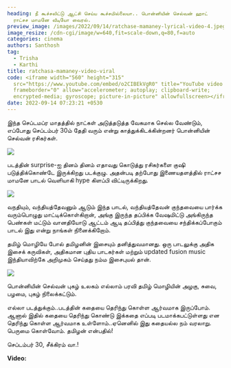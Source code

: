 ```yaml
---
heading: நீ கூச்சலிட்டு ஆட்சி செய்ய கூச்சமில்லையா.. பொன்னியின் செல்வன் ஹாட்
  ராட்சச மாமனே வீடியோ வைரல்.
preview_image: /images/2022/09/14/ratchase-mamaney-lyrical-video-4.jpeg
image_resize: /cdn-cgi/image/w=640,fit=scale-down,q=80,f=auto
categories: cinema
authors: Santhosh
tag:
  - Trisha
  - Karthi
title: ratchasa-mamaney-video-viral
code: <iframe width="560" height="315"
  src="https://www.youtube.com/embed/o2CIBEkVgR0" title="YouTube video player"
  frameborder="0" allow="accelerometer; autoplay; clipboard-write;
  encrypted-media; gyroscope; picture-in-picture" allowfullscreen></iframe>
date: 2022-09-14 07:23:21 +0530
---
```

இந்த செப்டமப்ர மாதத்தில் நாட்கள் அடுத்தடுத்த வேகமாக செல்ல வேண்டும், எப்போது செப்டம்பர் 30ம் தேதி வரும் என்று காத்துக்கிடக்கின்றனர் பொன்னியின் செல்வன் ரசிகர்கள்.

![](/images/2022/09/14/ratchase-mamaney-lyrical-video-1.jpeg)

படத்தின் surprise-ஐ தினம் தினம் எதாவது கொடுத்து ரசிகர்களை குஷி படுத்திக்கொண்டே இருக்கிறது படக்குழு. அதன்படி தற்போது இணையதளத்தில் ராட்சச மாமனே பாடல் வெளியாகி hype கிளப்பி விட்டிருக்கிறது.

![](/images/2022/09/14/ratchase-mamaney-lyrical-video-3.jpeg)

வநதியும், வந்தியத்தேவனும் ஆடும் இந்த பாடல், வந்தியத்தேவன் குந்தவையை பார்க்க வரும்பொழுது மாட்டிக்கொள்கிறான், அங்கு இருந்த தப்பிக்க வேஷமிட்டு அங்கிருந்த பெண்கள் மட்டும் வானதியோடு ஆட்டம் ஆடி தப்பித்து குந்தவையை சந்திக்கப்போகும் பாடல் இது என்று நாங்கள் நினைக்கிறோம்.

தமிழ் மொழியே போல் தமிழனின் இசையும் தனித்துவமானது. ஒரு பாடலுக்கு அதிக இசைக் கருவிகள், அதிகமான  புதிய பாடகர்கள் மற்றும் updated fusion music  இந்தியாவிற்கே அறிமுகம் செய்தது நம்ம இசைபுயல் தான்.

![](/images/2022/09/14/ratchase-mamaney-lyrical-video.jpeg)

பொன்னியின் செல்வன் புகழ் உலகம் எல்லாம் பரவி தமிழ் மொழியின் அழகு, சுவை, பழமை, புகழ் நிலைக்கட்டும்.

எல்லா படத்துக்கும்..படத்தின் கதையை தெரிந்து கொள்ள ஆர்வமாக இருப்போம். ஆனால் இதில் கதையை தெரிந்து கொண்டு இக்கதை எப்படி படமாக்கபட்டுள்ளது என தெரிந்து கொள்ள ஆர்வமாக உள்ளோம்..ஏனெனில் இது கதையல்ல நம் வரலாறு. பெருமை கொள்வோம். தமிழன் என்பதில்!

செப்டம்பர் 30, சீக்கிரம் வா.!

**V﻿ideo:**